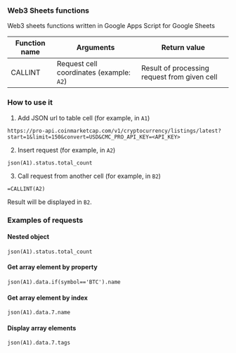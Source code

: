 ### Web3 Sheets functions

Web3 sheets functions written in Google Apps Script for Google Sheets

| Function name | Arguments                                | Return value                                 |                                                                                                                                                                                                                                                                                                                                                                                                                                                
|---------------|------------------------------------------|----------------------------------------------|
| CALLINT       | Request cell coordinates (example: `A2`) | Result of processing request from given cell |

### How to use it
1) Add JSON url to table cell (for example, in `A1`)
```shell
https://pro-api.coinmarketcap.com/v1/cryptocurrency/listings/latest?start=1&limit=150&convert=USD&CMC_PRO_API_KEY=<API_KEY>
```
2) Insert request (for example, in `A2`)
```shell
json(A1).status.total_count
```
3) Call request from another cell (for example, in `B2`)
```shell
=CALLINT(A2)
```

Result will be displayed in `B2`.

### Examples of requests
#### Nested object
```shell
json(A1).status.total_count
```

#### Get array element by property
```shell
json(A1).data.if(symbol=='BTC').name
```

#### Get array element by index
```shell
json(A1).data.7.name
```

#### Display array elements
```shell
json(A1).data.7.tags
```
